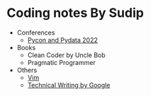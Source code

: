 # Coding notes By Sudip

- Conferences
  - [Pycon and Pydata 2022](https://github.com/kaflesudip/coding-notes/tree/master/docs/Conferences/PyconDE2022)
- Books
  - Clean Coder by Uncle Bob
  - Pragmatic Programmer
- Others
  - [Vim](/Vim)
  - [Technical Writing by Google](/technical_writing)
